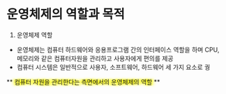 
<style>
	.yellow-highlight {
	text-shadow: 
	-3px 0px 3px yellow,
	3px 0px 3px yellow,
	6px 0px 6px yellow,
	-6px 0px 6px yellow;
	}
</style>

# 운영체제의 역할과 목적
1. 운영체제 역할
- 운영체제는 컴퓨터 하드웨어와 응용프로그램 간의 인터페이스 역할을 하며 CPU, 메모리와 같은 컴퓨터자원을 관리하고 사용자에게 편의를 제공
- 컴퓨터 시스템은 일반적으로 사용자, 소프트웨어, 하드웨어 세 가지 요소로 궝

** <span class='yellow-highlight'>컴퓨터 자원을 관리한다는 측면에서의 운영체제의 역할</span> **


